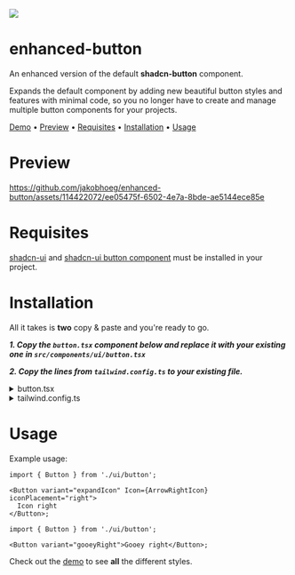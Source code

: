 [<img src="ezgif-7-38e5f4fe19.gif">](https://enhanced-button.vercel.app/)

# enhanced-button

An enhanced version of the default **shadcn-button** component.

Expands the default component by adding new beautiful button styles and features with minimal code, so you no longer have to create and manage multiple button components for your projects.

[Demo](https://enhanced-button.vercel.app/) • [Preview](#Preview) • [Requisites](#Requisites) • [Installation](#Installation) • [Usage](#Usage)

# Preview

https://github.com/jakobhoeg/enhanced-button/assets/114422072/ee05475f-6502-4e7a-8bde-ae5144ece85e

# Requisites

[shadcn-ui](https://ui.shadcn.com/docs/installation) and [shadcn-ui button component](https://ui.shadcn.com/docs/components/button) must be installed in your project.

# Installation

All it takes is **two** copy & paste and you're ready to go.

**_1. Copy the `button.tsx` component below and replace it with your existing one in `src/components/ui/button.tsx`_**

**_2. Copy the lines from `tailwind.config.ts` to your existing file._**

<details>
  <summary>button.tsx</summary>

```tsx
import * as React from 'react';
import { Slot } from '@radix-ui/react-slot';
import { cva, type VariantProps } from 'class-variance-authority';
import { cn } from '@/lib/utils';

const buttonVariants = cva(
  'inline-flex items-center justify-center whitespace-nowrap rounded-md text-sm font-medium ring-offset-background transition-colors focus-visible:outline-none focus-visible:ring-2 focus-visible:ring-ring focus-visible:ring-offset-2 disabled:pointer-events-none disabled:opacity-50',
  {
    variants: {
      variant: {
        default: 'bg-primary text-primary-foreground hover:bg-primary/90',
        destructive: 'bg-destructive text-destructive-foreground hover:bg-destructive/90',
        outline: 'border border-input bg-background hover:bg-accent hover:text-accent-foreground',
        secondary: 'bg-secondary text-secondary-foreground hover:bg-secondary/80',
        ghost: 'hover:bg-accent hover:text-accent-foreground',
        link: 'text-primary underline-offset-4 hover:underline',
        expandIcon: 'group relative text-primary-foreground bg-primary hover:bg-primary/90',
        ringHover:
          'bg-primary text-primary-foreground transition-all duration-300 hover:bg-primary/90 hover:ring-2 hover:ring-primary/90 hover:ring-offset-2',
        shine: 'text-primary-foreground animate-shine bg-gradient-to-r from-primary via-primary/75 to-primary bg-[length:400%_100%] ',
        gooeyRight:
          'text-primary-foreground relative bg-primary z-0 overflow-hidden transition-all duration-500 before:absolute before:inset-0 before:-z-10 before:translate-x-[150%] before:translate-y-[150%] before:scale-[2.5] before:rounded-[100%] before:bg-gradient-to-r from-zinc-400 before:transition-transform before:duration-1000  hover:before:translate-x-[0%] hover:before:translate-y-[0%] ',
        gooeyLeft:
          'text-primary-foreground relative bg-primary z-0 overflow-hidden transition-all duration-500 after:absolute after:inset-0 after:-z-10 after:translate-x-[-150%] after:translate-y-[150%] after:scale-[2.5] after:rounded-[100%] after:bg-gradient-to-l from-zinc-400 after:transition-transform after:duration-1000  hover:after:translate-x-[0%] hover:after:translate-y-[0%] ',
        linkHover1:
          'relative after:absolute after:bg-primary after:bottom-2 after:h-[1px] after:w-2/3 after:origin-bottom-left after:scale-x-100 hover:after:origin-bottom-right hover:after:scale-x-0 after:transition-transform after:ease-in-out after:duration-300',
        linkHover2:
          'relative after:absolute after:bg-primary after:bottom-2 after:h-[1px] after:w-2/3 after:origin-bottom-right after:scale-x-0 hover:after:origin-bottom-left hover:after:scale-x-100 after:transition-transform after:ease-in-out after:duration-300',
      },
      size: {
        default: 'h-10 px-4 py-2',
        sm: 'h-9 rounded-md px-3',
        lg: 'h-11 rounded-md px-8',
        icon: 'h-10 w-10',
      },
    },
    defaultVariants: {
      variant: 'default',
      size: 'default',
    },
  }
);

interface IconProps {
  Icon: React.ElementType;
  iconPlacement: 'left' | 'right';
}

interface IconRefProps {
  Icon?: never;
  iconPlacement?: undefined;
}

export interface ButtonProps extends React.ButtonHTMLAttributes<HTMLButtonElement>, VariantProps<typeof buttonVariants> {
  asChild?: boolean;
}

export type ButtonIconProps = IconProps | IconRefProps;

const Button = React.forwardRef<HTMLButtonElement, ButtonProps & ButtonIconProps>(
  ({ className, variant, size, asChild = false, Icon, iconPlacement, ...props }, ref) => {
    const Comp = asChild ? Slot : 'button';
    return (
      <Comp className={cn(buttonVariants({ variant, size, className }))} ref={ref} {...props}>
        {Icon && iconPlacement === 'left' && (
          <div className="w-0 translate-x-[0%] pr-0 opacity-0 transition-all duration-200 group-hover:w-5 group-hover:translate-x-100 group-hover:pr-2 group-hover:opacity-100">
            <Icon />
          </div>
        )}
        {props.children}
        {Icon && iconPlacement === 'right' && (
          <div className="w-0 translate-x-[100%] pl-0 opacity-0 transition-all duration-200 group-hover:w-5 group-hover:translate-x-0 group-hover:pl-2 group-hover:opacity-100">
            <Icon />
          </div>
        )}
      </Comp>
    );
  }
);
Button.displayName = 'Button';

export { Button, buttonVariants };
```

</details>

<details>
  <summary>tailwind.config.ts</summary>

```diff
const config = {
  extend: {
      keyframes: {
+          "shine": {
+            from: { backgroundPosition: '200% 0' },
+            to: { backgroundPosition: '-200% 0' },
        },
      },
      animation: {
+         "shine": "shine 8s ease-in-out infinite",
      },
  },
}
```

</details>

# Usage

Example usage:

```tsx
import { Button } from './ui/button';

<Button variant="expandIcon" Icon={ArrowRightIcon} iconPlacement="right">
  Icon right
</Button>;
```

```tsx
import { Button } from './ui/button';

<Button variant="gooeyRight">Gooey right</Button>;
```

Check out the [demo](https://enhanced-button.vercel.app/) to see **all** the different styles.
